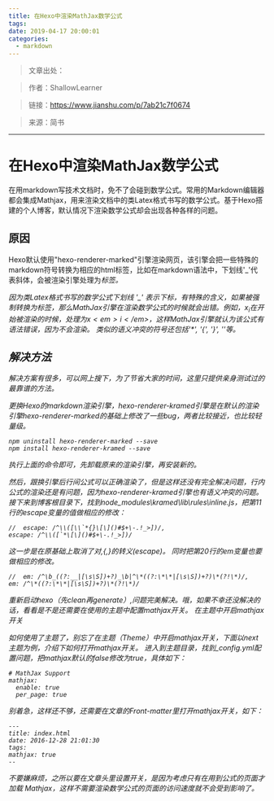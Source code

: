 ```yaml
---
title: 在Hexo中渲染MathJax数学公式
tags:
date: 2019-04-17 20:00:01
categories:
  - markdown
---
```


> 文章出处：

> 作者：ShallowLearner

> 链接：https://www.jianshu.com/p/7ab21c7f0674

> 来源：简书

---

# 在Hexo中渲染MathJax数学公式

在用markdown写技术文档时，免不了会碰到数学公式。常用的Markdown编辑器都会集成Mathjax，用来渲染文档中的类Latex格式书写的数学公式。基于Hexo搭建的个人博客，默认情况下渲染数学公式却会出现各种各样的问题。

## 原因

Hexo默认使用"hexo-renderer-marked"引擎渲染网页，该引擎会把一些特殊的markdown符号转换为相应的html标签，比如在markdown语法中，下划线'_'代表斜体，会被渲染引擎处理为<em>标签。

因为类Latex格式书写的数学公式下划线 '_' 表示下标，有特殊的含义，如果被强制转换为<em>标签，那么MathJax引擎在渲染数学公式的时候就会出错。例如，$x_i$在开始被渲染的时候，处理为$x<em>i</em>$，这样MathJax引擎就认为该公式有语法错误，因为不会渲染。
类似的语义冲突的符号还包括'*', '{', '}', '\'等。

## 解决方法

解决方案有很多，可以网上搜下，为了节省大家的时间，这里只提供亲身测试过的最靠谱的方法。

更换Hexo的markdown渲染引擎，hexo-renderer-kramed引擎是在默认的渲染引擎hexo-renderer-marked的基础上修改了一些bug，两者比较接近，也比较轻量级。

    npm uninstall hexo-renderer-marked --save
    npm install hexo-renderer-kramed --save

执行上面的命令即可，先卸载原来的渲染引擎，再安装新的。

然后，跟换引擎后行间公式可以正确渲染了，但是这样还没有完全解决问题，行内公式的渲染还是有问题，因为hexo-renderer-kramed引擎也有语义冲突的问题。接下来到博客根目录下，找到node_modules\kramed\lib\rules\inline.js，把第11行的escape变量的值做相应的修改：

    //  escape: /^\\([\\`*{}\[\]()#$+\-.!_>])/,
    escape: /^\\([`*\[\]()#$+\-.!_>])/

这一步是在原基础上取消了对\,{,}的转义(escape)。
同时把第20行的em变量也要做相应的修改。

    //  em: /^\b_((?:__|[\s\S])+?)_\b|^\*((?:\*\*|[\s\S])+?)\*(?!\*)/,
    em: /^\*((?:\*\*|[\s\S])+?)\*(?!\*)/

重新启动hexo（先clean再generate）,问题完美解决。哦，如果不幸还没解决的话，看看是不是还需要在使用的主题中配置mathjax开关。
在主题中开启mathjax开关

如何使用了主题了，别忘了在主题（Theme）中开启mathjax开关，下面以next主题为例，介绍下如何打开mathjax开关。
进入到主题目录，找到_config.yml配置问题，把mathjax默认的false修改为true，具体如下：

    # MathJax Support
    mathjax:
      enable: true
      per_page: true

别着急，这样还不够，还需要在文章的Front-matter里打开mathjax开关，如下：

    ---
    title: index.html
    date: 2016-12-28 21:01:30
    tags:
    mathjax: true
    --

不要嫌麻烦，之所以要在文章头里设置开关，是因为考虑只有在用到公式的页面才加载 Mathjax，这样不需要渲染数学公式的页面的访问速度就不会受到影响了。
